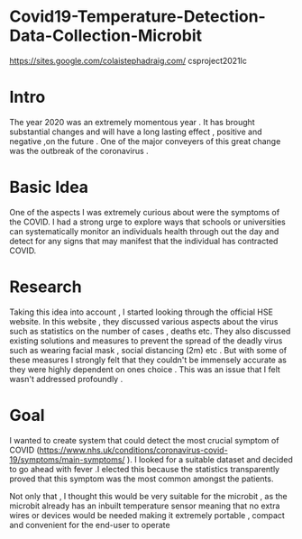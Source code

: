 # Covid19-Temperature-Detection-Data-Collection-Microbit

https://sites.google.com/colaistephadraig.com/
csproject2021lc

# Intro
The year 2020  was an extremely momentous year . It has brought substantial changes and will have a long lasting effect , positive and negative ,on the future . One of the major conveyers of this great change was the outbreak of the coronavirus .  

# Basic Idea
One of the aspects I was extremely curious about were the symptoms of the COVID. I had a strong urge to explore ways that schools or universities can systematically monitor an individuals health through out the day and detect for any signs that may manifest that the individual has contracted COVID. 

# Research
Taking this idea into account , I started looking through the official HSE website. In this website , they discussed various aspects about the virus such as statistics on the number of cases , deaths etc.  They also discussed existing solutions and measures to prevent the spread of the deadly virus such as wearing facial mask , social distancing (2m) etc . But with some of these measures I strongly felt that they couldn't be immensely accurate as they were highly dependent on ones choice . This was an issue that I felt wasn't addressed profoundly .  

# Goal
I wanted to create system that could detect the most crucial symptom of COVID (https://www.nhs.uk/conditions/coronavirus-covid-19/symptoms/main-symptoms/  ). I looked for a suitable dataset and decided to go ahead with fever .I elected this because the statistics transparently proved that this symptom was the most common amongst the patients.

Not only that , I thought this would be very suitable for the microbit , as the microbit already has an inbuilt temperature sensor meaning that no extra wires or devices would be needed making it extremely portable , compact and convenient for the end-user to operate 
